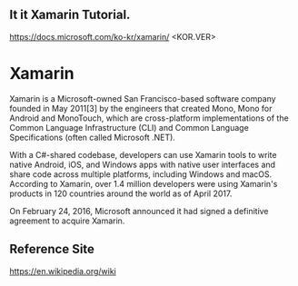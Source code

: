 <H2>It it Xamarin Tutorial.</H2>

https://docs.microsoft.com/ko-kr/xamarin/  <KOR.VER>

# Xamarin


Xamarin is a Microsoft-owned San Francisco-based software company founded in May 2011[3] by the engineers that created Mono, Mono for Android and MonoTouch, which are cross-platform implementations of the Common Language Infrastructure (CLI) and Common Language Specifications (often called Microsoft .NET).

With a C#-shared codebase, developers can use Xamarin tools to write native Android, iOS, and Windows apps with native user interfaces and share code across multiple platforms, including Windows and macOS. According to Xamarin, over 1.4 million developers were using Xamarin's products in 120 countries around the world as of April 2017.

On February 24, 2016, Microsoft announced it had signed a definitive agreement to acquire Xamarin.


<h2>Reference Site</h2>

https://en.wikipedia.org/wiki

